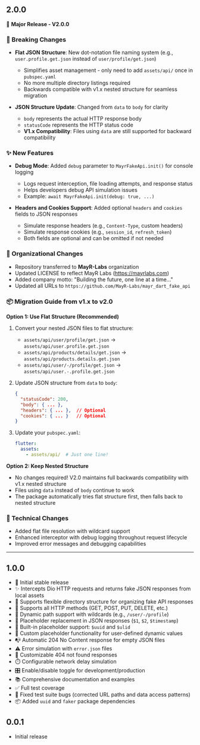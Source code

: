 ## 2.0.0

🎉 **Major Release - V2.0.0**

### 🚀 Breaking Changes
- **Flat JSON Structure**: New dot-notation file naming system (e.g., `user.profile.get.json` instead of `user/profile/get.json`)
  - Simplifies asset management - only need to add `assets/api/` once in `pubspec.yaml`
  - No more multiple directory listings required
  - Backwards compatible with v1.x nested structure for seamless migration
  
- **JSON Structure Update**: Changed from `data` to `body` for clarity
  - `body` represents the actual HTTP response body
  - `statusCode` represents the HTTP status code
  - **V1.x Compatibility**: Files using `data` are still supported for backward compatibility

### ✨ New Features
- **Debug Mode**: Added `debug` parameter to `MayrFakeApi.init()` for console logging
  - Logs request interception, file loading attempts, and response status
  - Helps developers debug API simulation issues
  - Example: `await MayrFakeApi.init(debug: true, ...)`

- **Headers and Cookies Support**: Added optional `headers` and `cookies` fields to JSON responses
  - Simulate response headers (e.g., `Content-Type`, custom headers)
  - Simulate response cookies (e.g., `session_id`, `refresh_token`)
  - Both fields are optional and can be omitted if not needed
  
### 🏢 Organizational Changes
- Repository transferred to **MayR-Labs** organization
- Updated LICENSE to reflect MayR Labs (https://mayrlabs.com)
- Added company motto: "Building the future, one line at a time..."
- Updated all URLs to `https://github.com/MayR-Labs/mayr_dart_fake_api`

### 📦 Migration Guide from v1.x to v2.0

**Option 1: Use Flat Structure (Recommended)**
1. Convert your nested JSON files to flat structure:
   - `assets/api/user/profile/get.json` → `assets/api/user.profile.get.json`
   - `assets/api/products/details/get.json` → `assets/api/products.details.get.json`
   - `assets/api/user/-/profile/get.json` → `assets/api/user.-.profile.get.json`

2. Update JSON structure from `data` to `body`:
   ```json
   {
     "statusCode": 200,
     "body": { ... },
     "headers": { ... },  // Optional
     "cookies": { ... }   // Optional
   }
   ```

3. Update your `pubspec.yaml`:
   ```yaml
   flutter:
     assets:
       - assets/api/  # Just one line!
   ```

**Option 2: Keep Nested Structure**
- No changes required! V2.0 maintains full backwards compatibility with v1.x nested structure
- Files using `data` instead of `body` continue to work
- The package automatically tries flat structure first, then falls back to nested structure

### 🔧 Technical Changes
- Added flat file resolution with wildcard support
- Enhanced interceptor with debug logging throughout request lifecycle
- Improved error messages and debugging capabilities

---

## 1.0.0

- 🎉 Initial stable release
- ✨ Intercepts Dio HTTP requests and returns fake JSON responses from local assets
- 📁 Supports flexible directory structure for organizing fake API responses
- 🔄 Supports all HTTP methods (GET, POST, PUT, DELETE, etc.)
- 🌟 Dynamic path support with wildcards (e.g., `/user/-/profile`)
- 🔧 Placeholder replacement in JSON responses (`$1`, `$2`, `$timestamp`)
- 🎲 Built-in placeholder support: `$uuid` and `$ulid`
- 🔧 Custom placeholder functionality for user-defined dynamic values
- 📭 Automatic 204 No Content response for empty JSON files
- ⚠️ Error simulation with `error.json` files
- 🚫 Customizable 404 not found responses
- ⏱️ Configurable network delay simulation
- 🎛️ Enable/disable toggle for development/production
- 📚 Comprehensive documentation and examples
- ✅ Full test coverage
- 🐛 Fixed test suite bugs (corrected URL paths and data access patterns)
- 📦 Added `uuid` and `faker` package dependencies

## 0.0.1

- Initial release
